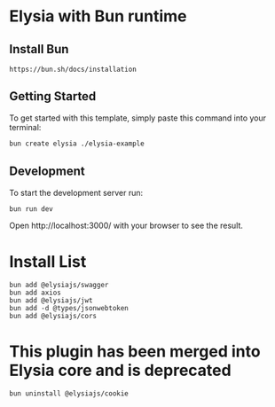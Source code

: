 # Elysia with Bun runtime

## Install Bun

```
https://bun.sh/docs/installation
```

## Getting Started

To get started with this template, simply paste this command into your terminal:

```bash
bun create elysia ./elysia-example
```

## Development

To start the development server run:

```bash
bun run dev
```

Open http://localhost:3000/ with your browser to see the result.

# Install List

```
bun add @elysiajs/swagger
bun add axios
bun add @elysiajs/jwt
bun add -d @types/jsonwebtoken
bun add @elysiajs/cors
```

# This plugin has been merged into Elysia core and is deprecated

```
bun uninstall @elysiajs/cookie
```
